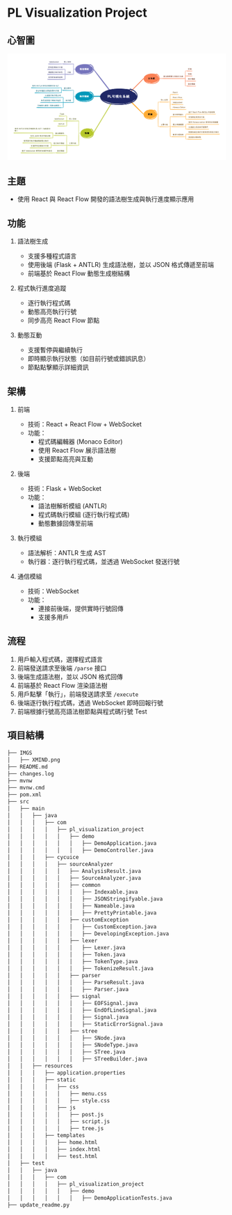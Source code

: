 # PL Visualization Project

## 心智圖
![XMIND](/IMGS/XMIND.png)

## 主題
- 使用 React 與 React Flow 開發的語法樹生成與執行進度顯示應用

## 功能
1. 語法樹生成
   - 支援多種程式語言
   - 使用後端 (Flask + ANTLR) 生成語法樹，並以 JSON 格式傳遞至前端
   - 前端基於 React Flow 動態生成樹結構

2. 程式執行進度追蹤
   - 逐行執行程式碼
   - 動態高亮執行行號
   - 同步高亮 React Flow 節點

3. 動態互動
   - 支援暫停與繼續執行
   - 即時顯示執行狀態（如目前行號或錯誤訊息）
   - 節點點擊顯示詳細資訊

## 架構
1. 前端
   - 技術：React + React Flow + WebSocket
   - 功能：
     - 程式碼編輯器 (Monaco Editor)
     - 使用 React Flow 展示語法樹
     - 支援節點高亮與互動

2. 後端
   - 技術：Flask + WebSocket
   - 功能：
     - 語法樹解析模組 (ANTLR)
     - 程式碼執行模組 (逐行執行程式碼)
     - 動態數據回傳至前端

3. 執行模組
   - 語法解析：ANTLR 生成 AST
   - 執行器：逐行執行程式碼，並透過 WebSocket 發送行號

4. 通信模組
   - 技術：WebSocket
   - 功能：
     - 連接前後端，提供實時行號回傳
     - 支援多用戶

## 流程
1. 用戶輸入程式碼，選擇程式語言
2. 前端發送請求至後端 `/parse` 接口
3. 後端生成語法樹，並以 JSON 格式回傳
4. 前端基於 React Flow 渲染語法樹
5. 用戶點擊「執行」，前端發送請求至 `/execute`
6. 後端逐行執行程式碼，透過 WebSocket 即時回報行號
7. 前端根據行號高亮語法樹節點與程式碼行號
Test
## 項目結構
<!-- PROJECT TREE START -->

```
├── IMGS
│   ├── XMIND.png
├── README.md
├── changes.log
├── mvnw
├── mvnw.cmd
├── pom.xml
├── src
│   ├── main
│   │   ├── java
│   │   │   ├── com
│   │   │   │   ├── pl_visualization_project
│   │   │   │   │   ├── demo
│   │   │   │   │   │   ├── DemoApplication.java
│   │   │   │   │   │   ├── DemoController.java
│   │   │   ├── cycuice
│   │   │   │   ├── sourceAnalyzer
│   │   │   │   │   ├── AnalysisResult.java
│   │   │   │   │   ├── SourceAnalyzer.java
│   │   │   │   │   ├── common
│   │   │   │   │   │   ├── Indexable.java
│   │   │   │   │   │   ├── JSONStringifyable.java
│   │   │   │   │   │   ├── Nameable.java
│   │   │   │   │   │   ├── PrettyPrintable.java
│   │   │   │   │   ├── customException
│   │   │   │   │   │   ├── CustomException.java
│   │   │   │   │   │   ├── DevelopingException.java
│   │   │   │   │   ├── lexer
│   │   │   │   │   │   ├── Lexer.java
│   │   │   │   │   │   ├── Token.java
│   │   │   │   │   │   ├── TokenType.java
│   │   │   │   │   │   ├── TokenizeResult.java
│   │   │   │   │   ├── parser
│   │   │   │   │   │   ├── ParseResult.java
│   │   │   │   │   │   ├── Parser.java
│   │   │   │   │   ├── signal
│   │   │   │   │   │   ├── EOFSignal.java
│   │   │   │   │   │   ├── EndOfLineSignal.java
│   │   │   │   │   │   ├── Signal.java
│   │   │   │   │   │   ├── StaticErrorSignal.java
│   │   │   │   │   ├── stree
│   │   │   │   │   │   ├── SNode.java
│   │   │   │   │   │   ├── SNodeType.java
│   │   │   │   │   │   ├── STree.java
│   │   │   │   │   │   ├── STreeBuilder.java
│   │   ├── resources
│   │   │   ├── application.properties
│   │   │   ├── static
│   │   │   │   ├── css
│   │   │   │   │   ├── menu.css
│   │   │   │   │   ├── style.css
│   │   │   │   ├── js
│   │   │   │   │   ├── post.js
│   │   │   │   │   ├── script.js
│   │   │   │   │   ├── tree.js
│   │   │   ├── templates
│   │   │   │   ├── home.html
│   │   │   │   ├── index.html
│   │   │   │   ├── test.html
│   ├── test
│   │   ├── java
│   │   │   ├── com
│   │   │   │   ├── pl_visualization_project
│   │   │   │   │   ├── demo
│   │   │   │   │   │   ├── DemoApplicationTests.java
├── update_readme.py
```
<!-- PROJECT TREE END -->
